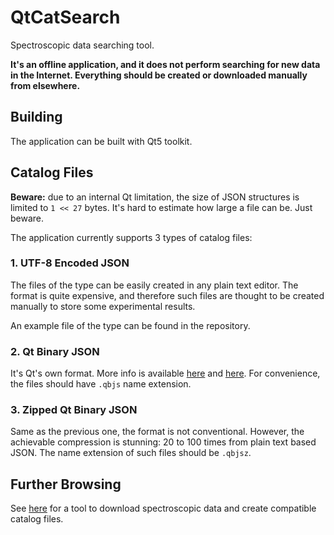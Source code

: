 # QtCatSearch

Spectroscopic data searching tool.

**It's an offline application, and it does not perform searching for new data in the Internet. Everything should be created or downloaded manually from elsewhere.**

## Building

The application can be built with Qt5 toolkit.

## Catalog Files

**Beware:** due to an internal Qt limitation, the size of JSON structures is limited to `1 << 27` bytes. It's hard to estimate how large a file can be. Just beware.

The application currently supports 3 types of catalog files:

### 1. UTF-8 Encoded JSON

The files of the type can be easily created in any plain text editor. The format is quite expensive, and therefore such files are thought to be created manually to store some experimental results.

An example file of the type can be found in the repository.

### 2. Qt Binary JSON

It's Qt's own format. More info is available [here](http://doc.qt.io/qt-5/json.html) and [here](http://doc.qt.io/qt-5/qjsondocument.html). For convenience, the files should have `.qbjs` name extension.

### 3. Zipped Qt Binary JSON

Same as the previous one, the format is not conventional. However, the achievable compression is stunning: 20 to 100 times from plain text based JSON. The name extension of such files should be `.qbjsz`.

## Further Browsing

See [here](https://github.com/StSav012/qtCatDownloader) for a tool to download spectroscopic data and create compatible catalog files.

